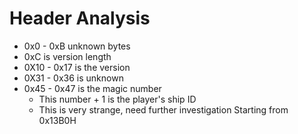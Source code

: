 # Header Analysis
- 0x0 - 0xB unknown bytes
- 0xC is version length
- 0X10 - 0x17 is the version
- 0X31 - 0x36 is unknown
- 0x45 - 0x47 is the magic number
    - This number + 1 is the player's ship ID
    - This is very strange, need further investigation
Starting from 0x13B0H
